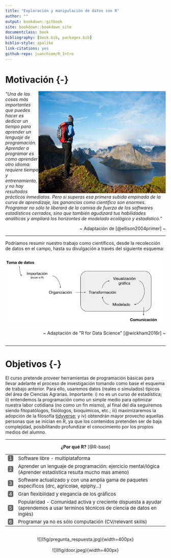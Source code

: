 ```yaml
--- 
title: "Exploración y manipulación de datos con R"
author: ""
output: bookdown::gitbook
site: bookdown::bookdown_site
documentclass: book
bibliography: [book.bib, packages.bib]
biblio-style: apalike
link-citations: yes
github-repo: juanchiem/R_Intro
---
```







# Motivación {-}

<img src="fig/top.jpg" width="400" height="320" align="right" alt="Cover image" />

*"Una de las cosas más importantes que puedes hacer es dedicar un tiempo para aprender un lenguaje de programación. Aprender a programar es como aprender otro idioma: requiere tiempo y entrenamiento, y no hay resultados prácticos inmediatos. Pero si superas esa primera subida empinada de la curva de aprendizaje, las ganancias como científico son enormes. Programar no sólo te liberará de la camisa de fuerza de los softwares estadísticos cerrados, sino que también agudizará tus habilidades analíticas y ampliará los horizontes de modelado ecológico y estadístico.”*


<div style="text-align: right">  ~ Adaptación de [@ellison2004primer] ~ </div>

---

Podríamos resumir nuestro trabajo como científicos, desde la recolección de datos en el campo, hasta su divulgación a través del siguiente esquema:

![](fig/workflow.jpg) 

<div style="text-align: right">  ~ Adaptación de "R for Data Science" [@wickham2016r] ~ </div>

</br>

---

# Objetivos {-}

El curso pretende proveer herramientas de programación básicas para llevar adelante el proceso de investigación tomando como base el esquema de trabajo anterior. Para ello, usaremos datos (reales o simulados) típicos del área de Ciencias Agrarias. Importante: i) no es un curso de estadística; ii) entendemos la programación como un simple medio para optimizar nuestra labor cotidiana (no como un fin mismo), al final del día seguiremos siendo fitopatólogos, fisiólogos,  bioquímicos, etc.; iii) maximizaremos la adopción de la filosofía [tidyverse](https://www.tidyverse.org/); y iv) obtendrán mayor provecho aquellas personas que se inician en R, ya que los contenidos pretenden ser de baja complejidad, posibilitando profundizar el conocimiento por los propios medios del alumno. 

<hr>

<div style="text-align: center">
<b>¿Por qué R?</b> [@R-base]
</div>


<table class="table table-striped table-hover table-condensed table-responsive" style="font-size: 15px; width: auto !important; margin-left: auto; margin-right: auto;">
 
<tbody>
  <tr>
   <td style="text-align:left;"> <span style="-webkit-transform: rotate(0deg); -moz-transform: rotate(0deg); -ms-transform: rotate(0deg); -o-transform: rotate(0deg); transform: rotate(0deg); display: inline-block; "><span style="     color: white !important;border-radius: 4px; padding-right: 4px; padding-left: 4px; background-color: #666666 !important;text-align: c;">1</span></span> </td>
   <td style="text-align:left;"> Software libre - multiplataforma </td>
  </tr>
  <tr>
   <td style="text-align:left;"> <span style="-webkit-transform: rotate(0deg); -moz-transform: rotate(0deg); -ms-transform: rotate(0deg); -o-transform: rotate(0deg); transform: rotate(0deg); display: inline-block; "><span style="     color: white !important;border-radius: 4px; padding-right: 4px; padding-left: 4px; background-color: #666666 !important;text-align: c;">2</span></span> </td>
   <td style="text-align:left;"> Aprender un lenguaje de programación: ejercicio mental/lógica (Aprender estadística resulta mucho mas ameno) </td>
  </tr>
  <tr>
   <td style="text-align:left;"> <span style="-webkit-transform: rotate(0deg); -moz-transform: rotate(0deg); -ms-transform: rotate(0deg); -o-transform: rotate(0deg); transform: rotate(0deg); display: inline-block; "><span style="     color: white !important;border-radius: 4px; padding-right: 4px; padding-left: 4px; background-color: #666666 !important;text-align: c;">3</span></span> </td>
   <td style="text-align:left;"> Software actualizado y con una amplia gama de paquetes específicos (drc, agricolae, epiphy…) </td>
  </tr>
  <tr>
   <td style="text-align:left;"> <span style="-webkit-transform: rotate(0deg); -moz-transform: rotate(0deg); -ms-transform: rotate(0deg); -o-transform: rotate(0deg); transform: rotate(0deg); display: inline-block; "><span style="     color: white !important;border-radius: 4px; padding-right: 4px; padding-left: 4px; background-color: #666666 !important;text-align: c;">4</span></span> </td>
   <td style="text-align:left;"> Gran flexibilidad y elegancia de los gráficos </td>
  </tr>
  <tr>
   <td style="text-align:left;"> <span style="-webkit-transform: rotate(0deg); -moz-transform: rotate(0deg); -ms-transform: rotate(0deg); -o-transform: rotate(0deg); transform: rotate(0deg); display: inline-block; "><span style="     color: white !important;border-radius: 4px; padding-right: 4px; padding-left: 4px; background-color: #666666 !important;text-align: c;">5</span></span> </td>
   <td style="text-align:left;"> Popularidad - Comunidad activa y creciente dispuesta a ayudar (aprendemos a usar terminos técnicos de ciencia de datos en inglés) </td>
  </tr>
  <tr>
   <td style="text-align:left;"> <span style="-webkit-transform: rotate(0deg); -moz-transform: rotate(0deg); -ms-transform: rotate(0deg); -o-transform: rotate(0deg); transform: rotate(0deg); display: inline-block; "><span style="     color: white !important;border-radius: 4px; padding-right: 4px; padding-left: 4px; background-color: #666666 !important;text-align: c;">6</span></span> </td>
   <td style="text-align:left;"> Programar ya no es sólo computación (CV/relevant skills) </td>
  </tr>
</tbody>
</table>

</br>

<center>
![](fig/pregunta_respuesta.jpg){width=400px}
</center>

</br>

<center>
![](fig/door.jpeg){width=400px}
</center>

</br>
